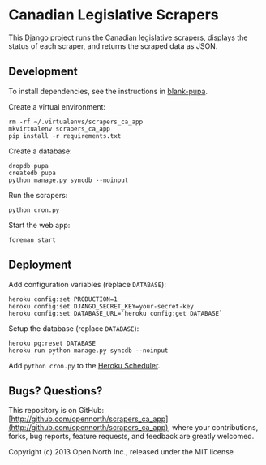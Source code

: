 # Canadian Legislative Scrapers

This Django project runs the [Canadian legislative scrapers](http://github.com/opencivicdata/scrapers-ca), displays the status of each scraper, and returns the scraped data as JSON.

## Development

To install dependencies, see the instructions in [blank-pupa](https://github.com/opennorth/blank-pupa).

Create a virtual environment:

```
rm -rf ~/.virtualenvs/scrapers_ca_app
mkvirtualenv scrapers_ca_app
pip install -r requirements.txt
```

Create a database:

```
dropdb pupa
createdb pupa
python manage.py syncdb --noinput
```

Run the scrapers:

```
python cron.py
```

Start the web app:

```
foreman start
```

## Deployment

Add configuration variables (replace `DATABASE`):

```
heroku config:set PRODUCTION=1
heroku config:set DJANGO_SECRET_KEY=your-secret-key
heroku config:set DATABASE_URL=`heroku config:get DATABASE`
```

Setup the database (replace `DATABASE`):

```
heroku pg:reset DATABASE
heroku run python manage.py syncdb --noinput
```

Add `python cron.py` to the [Heroku Scheduler](https://scheduler.heroku.com/dashboard).

## Bugs? Questions?

This repository is on GitHub: [http://github.com/opennorth/scrapers_ca_app](http://github.com/opennorth/scrapers_ca_app), where your contributions, forks, bug reports, feature requests, and feedback are greatly welcomed.

Copyright (c) 2013 Open North Inc., released under the MIT license

